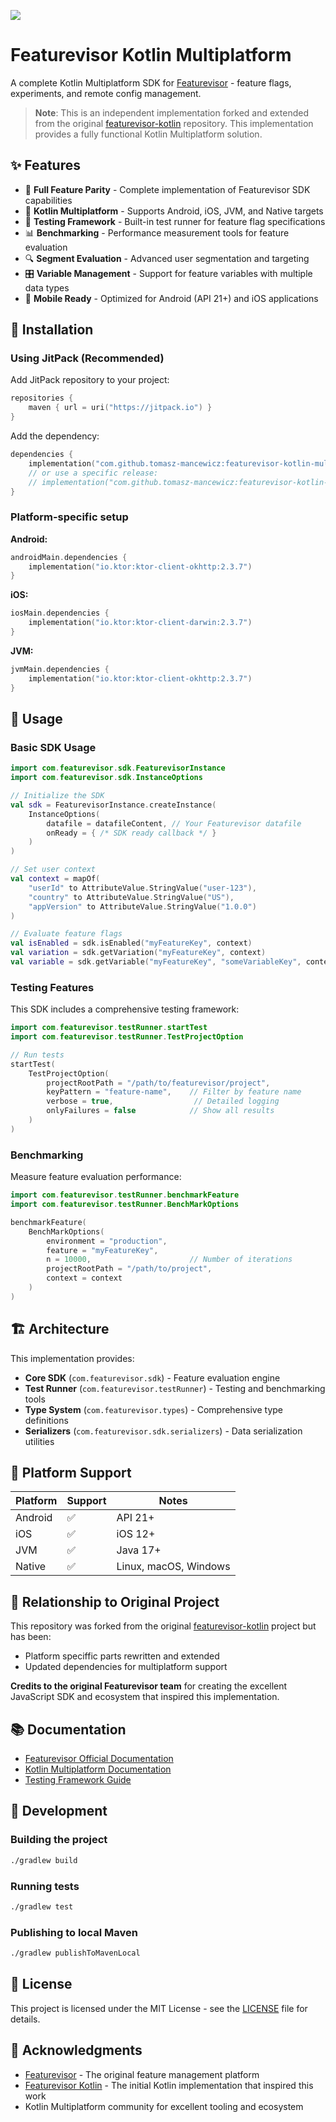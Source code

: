 [![](https://jitpack.io/v/tomasz-mancewicz/featurevisor-kotlin-multiplatform.svg)](https://jitpack.io/#tomasz-mancewicz/featurevisor-kotlin-multiplatform)


# Featurevisor Kotlin Multiplatform

A complete Kotlin Multiplatform SDK for [Featurevisor](https://featurevisor.com) - feature flags, experiments, and remote config management.

> **Note**: This is an independent implementation forked and extended from the original [featurevisor-kotlin](https://github.com/featurevisor/featurevisor-kotlin) repository. This implementation provides a fully functional Kotlin Multiplatform solution.

## ✨ Features

- 🎯 **Full Feature Parity** - Complete implementation of Featurevisor SDK capabilities
- 🔄 **Kotlin Multiplatform** - Supports Android, iOS, JVM, and Native targets
- 🧪 **Testing Framework** - Built-in test runner for feature flag specifications
- 📊 **Benchmarking** - Performance measurement tools for feature evaluation
- 🔍 **Segment Evaluation** - Advanced user segmentation and targeting
- 🎛️ **Variable Management** - Support for feature variables with multiple data types
- 📱 **Mobile Ready** - Optimized for Android (API 21+) and iOS applications

## 🚀 Installation

### Using JitPack (Recommended)

Add JitPack repository to your project:

```kotlin
repositories {
    maven { url = uri("https://jitpack.io") }
}
```

Add the dependency:

```kotlin
dependencies {
    implementation("com.github.tomasz-mancewicz:featurevisor-kotlin-multiplatform:main-SNAPSHOT")
    // or use a specific release:
    // implementation("com.github.tomasz-mancewicz:featurevisor-kotlin-multiplatform:v0.1.0")
}
```

### Platform-specific setup

**Android:**
```kotlin
androidMain.dependencies {
    implementation("io.ktor:ktor-client-okhttp:2.3.7")
}
```

**iOS:**
```kotlin
iosMain.dependencies {
    implementation("io.ktor:ktor-client-darwin:2.3.7")
}
```

**JVM:**
```kotlin
jvmMain.dependencies {
    implementation("io.ktor:ktor-client-okhttp:2.3.7")
}
```

## 📖 Usage

### Basic SDK Usage

```kotlin
import com.featurevisor.sdk.FeaturevisorInstance
import com.featurevisor.sdk.InstanceOptions

// Initialize the SDK
val sdk = FeaturevisorInstance.createInstance(
    InstanceOptions(
        datafile = datafileContent, // Your Featurevisor datafile
        onReady = { /* SDK ready callback */ }
    )
)

// Set user context
val context = mapOf(
    "userId" to AttributeValue.StringValue("user-123"),
    "country" to AttributeValue.StringValue("US"),
    "appVersion" to AttributeValue.StringValue("1.0.0")
)

// Evaluate feature flags
val isEnabled = sdk.isEnabled("myFeatureKey", context)
val variation = sdk.getVariation("myFeatureKey", context)
val variable = sdk.getVariable("myFeatureKey", "someVariableKey", context)
```

### Testing Features

This SDK includes a comprehensive testing framework:

```kotlin
import com.featurevisor.testRunner.startTest
import com.featurevisor.testRunner.TestProjectOption

// Run tests
startTest(
    TestProjectOption(
        projectRootPath = "/path/to/featurevisor/project",
        keyPattern = "feature-name",    // Filter by feature name
        verbose = true,                  // Detailed logging
        onlyFailures = false            // Show all results
    )
)
```

### Benchmarking

Measure feature evaluation performance:

```kotlin
import com.featurevisor.testRunner.benchmarkFeature
import com.featurevisor.testRunner.BenchMarkOptions

benchmarkFeature(
    BenchMarkOptions(
        environment = "production",
        feature = "myFeatureKey",
        n = 10000,                      // Number of iterations
        projectRootPath = "/path/to/project",
        context = context
    )
)
```

## 🏗️ Architecture

This implementation provides:

- **Core SDK** (`com.featurevisor.sdk`) - Feature evaluation engine
- **Test Runner** (`com.featurevisor.testRunner`) - Testing and benchmarking tools
- **Type System** (`com.featurevisor.types`) - Comprehensive type definitions
- **Serializers** (`com.featurevisor.sdk.serializers`) - Data serialization utilities

## 🎯 Platform Support

| Platform | Support | Notes |
|----------|---------|-------|
| Android | ✅ | API 21+ |
| iOS | ✅ | iOS 12+ |
| JVM | ✅ | Java 17+ |
| Native | ✅ | Linux, macOS, Windows |

## 🤝 Relationship to Original Project

This repository was forked from the original [featurevisor-kotlin](https://github.com/featurevisor/featurevisor-kotlin) project but has been:

- Platform speciffic parts rewritten and extended
- Updated dependencies for multiplatform support

**Credits to the original Featurevisor team** for creating the excellent JavaScript SDK and ecosystem that inspired this implementation.

## 📚 Documentation

- [Featurevisor Official Documentation](https://featurevisor.com/docs/)
- [Kotlin Multiplatform Documentation](https://kotlinlang.org/docs/multiplatform.html)
- [Testing Framework Guide](https://featurevisor.com/docs/testing/)

## 🔧 Development

### Building the project

```bash
./gradlew build
```

### Running tests

```bash
./gradlew test
```

### Publishing to local Maven

```bash
./gradlew publishToMavenLocal
```

## 📄 License

This project is licensed under the MIT License - see the [LICENSE](LICENSE) file for details.

## 🙏 Acknowledgments

- [Featurevisor](https://github.com/featurevisor/featurevisor) - The original feature management platform
- [Featurevisor Kotlin](https://github.com/featurevisor/featurevisor-kotlin) - The initial Kotlin implementation that inspired this work
- Kotlin Multiplatform community for excellent tooling and ecosystem
